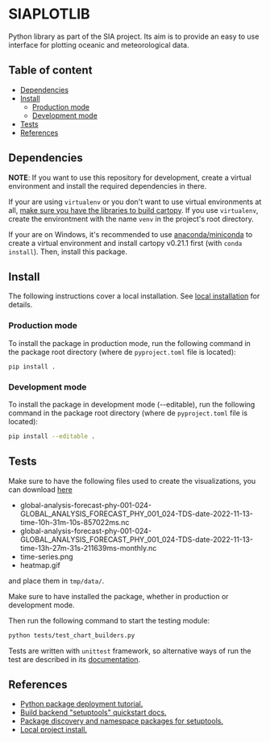 # SIAPLOTLIB

Python library as part of the SIA project. Its aim is to provide an
easy to use interface for plotting oceanic and meteorological data.

## Table of content

- [Dependencies](#dependencies)
- [Install](#install)
  - [Production mode](#production-mode)
  - [Development mode](#development-mode)
- [Tests](#tests)
- [References](#references)

## Dependencies

**NOTE**: If you want to use this repository for development,
create a virtual environment and install the required dependencies in there.

If your are using `virtualenv` or you don't want to use virtual environments at all,
[make sure you have the libraries to build cartopy](https://scitools.org.uk/cartopy/docs/latest/installing.html#installing).
If you use `virtualenv`, create the environtment with the name `venv` in the project's root directory.

If your are on Windows, it's recommended to use [anaconda/miniconda](https://docs.conda.io/en/latest/miniconda.html) to create a
virtual environment and install cartopy v0.21.1 first (with `conda install`). Then, install this package.

## Install

The following instructions cover a local installation.
See [local installation](https://pip.pypa.io/en/stable/topics/local-project-installs/) for details.

### Production mode

To install the package in production mode, run the following command in the
package root directory (where de `pyproject.toml` file is located):

```
pip install .
```

### Development mode

To install the package in development mode (--editable), run the following command
in the package root directory (where de `pyproject.toml` file is located):

``` sh
pip install --editable .
```

## Tests

Make sure to have the following files used to create the visualizations, you can download
[here](https://drive.google.com/drive/folders/1TTOIBGoP5B0xvj9gcYnuUWBYy3rgmuCx?usp=share_link)

- global-analysis-forecast-phy-001-024-GLOBAL_ANALYSIS_FORECAST_PHY_001_024-TDS-date-2022-11-13-time-10h-31m-10s-857022ms.nc
- global-analysis-forecast-phy-001-024-GLOBAL_ANALYSIS_FORECAST_PHY_001_024-TDS-date-2022-11-13-time-13h-27m-31s-211639ms-monthly.nc
- time-series.png
- heatmap.gif

and place them in `tmp/data/`.

Make sure to have installed the package, whether in production or development mode.

Then run the following command to start the testing module:

``` sh
python tests/test_chart_builders.py
```

Tests are written with `unittest` framework, so alternative ways of run the
test are described in its [documentation](https://docs.python.org/3/library/unittest.html).

## References

- [Python package deployment tutorial.](https://realpython.com/pypi-publish-python-package/)
- [Build backend "setuptools" quickstart docs.](https://setuptools.pypa.io/en/stable/userguide/quickstart.html)
- [Package discovery and namespace packages for setuptools.](https://setuptools.pypa.io/en/latest/userguide/package_discovery.html#package-discovery-and-namespace-packages)
- [Local project install.](https://pip.pypa.io/en/stable/topics/local-project-installs/)

